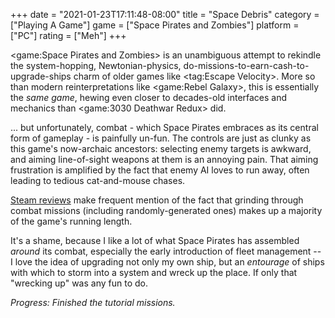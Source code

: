 +++
date = "2021-01-23T17:11:48-08:00"
title = "Space Debris"
category = ["Playing A Game"]
game = ["Space Pirates and Zombies"]
platform = ["PC"]
rating = ["Meh"]
+++

<game:Space Pirates and Zombies> is an unambiguous attempt to rekindle the system-hopping, Newtonian-physics, do-missions-to-earn-cash-to-upgrade-ships charm of older games like <tag:Escape Velocity>.  More so than modern reinterpretations like <game:Rebel Galaxy>, this is essentially the <i>same game</i>, hewing even closer to decades-old interfaces and mechanics than <game:3030 Deathwar Redux> did.

... but unfortunately, combat - which Space Pirates embraces as its central form of gameplay - is painfully un-fun.  The controls are just as clunky as this game's now-archaic ancestors: selecting enemy targets is awkward, and aiming line-of-sight weapons at them is an annoying pain.  That aiming frustration is amplified by the fact that enemy AI loves to run away, often leading to tedious cat-and-mouse chases.

<a href="https://store.steampowered.com/app/107200/Space_Pirates_and_Zombies/#app_reviews_hash">Steam reviews</a> make frequent mention of the fact that grinding through combat missions (including randomly-generated ones) makes up a majority of the game's running length.

It's a shame, because I like a lot of what Space Pirates has assembled <i>around</i> its combat, especially the early introduction of fleet management -- I love the idea of upgrading not only my own ship, but an <i>entourage</i> of ships with which to storm into a system and wreck up the place.  If only that "wrecking up" was any fun to do.

<i>Progress: Finished the tutorial missions.</i>
